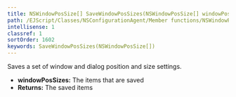 ```yaml
---
title: NSWindowPosSize[] SaveWindowPosSizes(NSWindowPosSize[] windowPosSizes)
path: /EJScript/Classes/NSConfigurationAgent/Member functions/NSWindowPosSize[] SaveWindowPosSizes(NSWindowPosSize[] p_0)
intellisense: 1
classref: 1
sortOrder: 1602
keywords: SaveWindowPosSizes(NSWindowPosSize[])
---
```



Saves a set of window and dialog position and size settings.



* **windowPosSizes:** The items that are saved
* **Returns:** The saved items


